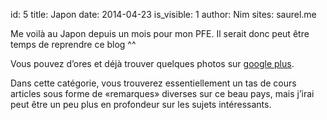 id: 5
title: Japon
date: 2014-04-23
is_visible: 1
author: Nim
sites: saurel.me

<p>Me voil&agrave; au Japon depuis un mois pour mon PFE. Il serait donc peut &ecirc;tre temps de reprendre ce blog ^^</p>
<p>Vous pouvez d&rsquo;ores et d&eacute;j&agrave; trouver quelques photos sur <a title="Japon" href="https://plus.google.com/photos/+GuilhemSaurel/albums/5995747285791890001" target="_blank">google plus</a>.</p>
<p>Dans cette cat&eacute;gorie, vous trouverez essentiellement un tas de cours articles sous forme de &laquo;remarques&raquo; diverses sur ce beau pays, mais j&rsquo;irai peut &ecirc;tre un peu plus en profondeur sur les sujets int&eacute;ressants.</p>
